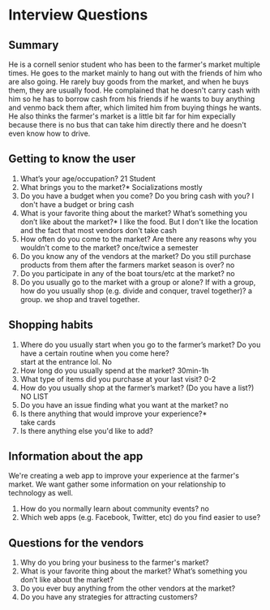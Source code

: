 # Interview Questions

## Summary

He is a cornell senior student who has been to the farmer's market multiple times. He goes to the market mainly to hang out with the friends of him who are also going. He rarely buy goods from the market, and when he buys them, they are usually food. He complained that he doesn't carry cash with him so he has to borrow cash from his friends if he wants to buy anything and venmo back them after, which limited him from buying things he wants. He also thinks the farmer's market is a little bit far for him expecially because there is no bus that can take him directly there and he doesn't even know how to drive.

## Getting to know the user

1. What’s your age/occupation?
  21 Student
2. What brings you to the market?*
  Socializations mostly
3. Do you have a budget when you come? Do you bring cash with you? 
  I don't have a budget or bring cash
4. What is your favorite thing about the market? What’s something you don’t like about the market?*
  I like the food. But I don't like the location and the fact that most vendors don't take cash
5. How often do you come to the market? Are there any reasons why you wouldn't come to the market?
  once/twice a semester
6. Do you know any of the vendors at the market? Do you still purchase products from them after the farmers market season is over?
  no
7. Do you participate in any of the boat tours/etc at the market? 
  no
8. Do you usually go to the market with a group or alone? If with a group, how do you usually shop (e.g. divide and conquer, travel together)?
  a group. we shop and travel together.

## Shopping habits 

1. Where do you usually start when you go to the farmer’s market? Do you have a certain routine when you come here?  
    start at the entrance lol. No
2. How long do you usually spend at the market?
  30min-1h
3. What type of items did you purchase at your last visit?
 0-2
4. How do you usually shop at the farmer’s market? (Do you have a list?)
NO LIST
5. Do you have an issue finding what you want at the market? 
  no
6. Is there anything that would improve your experience?*  
  take cards
7. Is there anything else you'd like to add? 

## Information about the app

We're creating a web app to improve your experience at the farmer's market. We want gather some information on your relationship to technology as well.

1. How do you normally learn about community events? 
no
2. Which web apps (e.g. Facebook, Twitter, etc) do you find easier to use?

## Questions for the vendors

1. Why do you bring your business to the farmer's market? 
2. What is your favorite thing about the market? What’s something you don’t like about the market?
3. Do you ever buy anything from the other vendors at the market? 
4. Do you have any strategies for attracting customers?